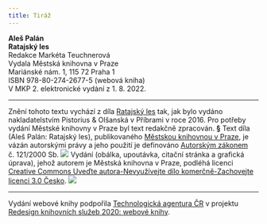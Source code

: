 ```yaml
---
title: Tiráž
---
```


**Aleš Palán    
Ratajský les**  
Redakce Markéta Teuchnerová  
Vydala Městská knihovna v Praze  
Mariánské nám. 1, 115 72 Praha 1  
ISBN 978-80-274-2677-5 (webová kniha)  
V MKP 2. elektronické vydání z 1. 8. 2022.

***

Znění tohoto textu vychází z díla [Ratajský les](https://search.mlp.cz/cz/titul/ratajsky-les/4227875/#book-content) tak, jak bylo vydáno nakladatelstvím Pistorius & Olšanská v Příbrami v roce 2016. Pro potřeby vydání Městské knihovny v Praze byl text redakčně zpracován.
**§**
Text díla (Aleš Palán: Ratajský les), publikovaného [Městskou knihovnou v Praze](https://www.mlp.cz/cz/), je vázán autorskými právy a jeho použití je definováno [Autorským zákonem](https://www.mkcr.cz/predpisy-zakonu-709.html) č. 121/2000 Sb.
![](../Images/image001.jpg)
Vydání (obálka, upoutávka, citační stránka a grafická úprava), jehož autorem je Městská knihovna v Praze, podléhá licenci [Creative Commons Uveďte autora-Nevyužívejte dílo komerčně-Zachovejte licenci 3.0 Česko](https://creativecommons.org/licenses/by-nc-sa/3.0/cz/).
![](../Images/image002.jpg)

***

Vydání webové knihy podpořila [Technologická agentura ČR](https://www.tacr.cz/) v projektu [Redesign knihovních služeb 2020: webové knihy](https://starfos.tacr.cz/cs/project/TL04000391).